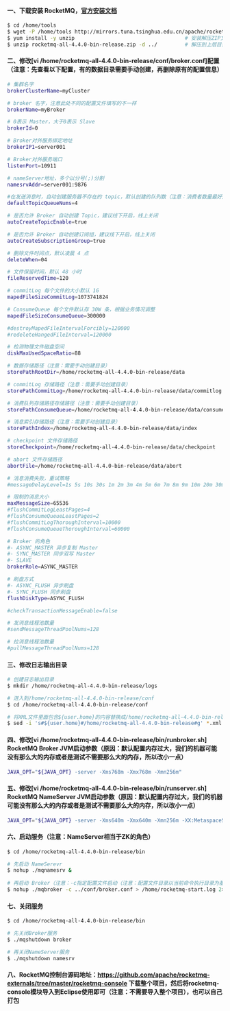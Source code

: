 #### 一、下载安装 RocketMQ，[官方安装文档](http://rocketmq.apache.org/docs/quick-start)
```bash
$ cd /home/tools
$ wget -P /home/tools http://mirrors.tuna.tsinghua.edu.cn/apache/rocketmq/4.4.0/rocketmq-all-4.4.0-bin-release.zip
$ yum install -y unzip                                    # 安装解压ZIP文件工具（如果已经有了，就不用再安装了）
$ unzip rocketmq-all-4.4.0-bin-release.zip -d ../         # 解压到上层目录
```

#### 二、修改[vi /home/rocketmq-all-4.4.0-bin-release/conf/broker.conf]配置（注意：先查看以下配置，有的数据目录需要手动创建，再删除原有的配置信息）
```bash
# 集群名字
brokerClusterName=myCluster   

# broker 名字，注意此处不同的配置文件填写的不一样
brokerName=myBroker

# 0表示 Master，大于0表示 Slave
brokerId=0

# Broker对外服务绑定地址
brokerIP1=server001

# Broker对外服务端口
listenPort=10911

# nameServer地址，多个以分号(;)分割
namesrvAddr=server001:9876

#在发送消息时，自动创建服务器不存在的 topic，默认创建的队列数（注意：消费者数量最好是这个数的倍数，以达到消息最好的负载均衡）
defaultTopicQueueNums=4

# 是否允许 Broker 自动创建 Topic，建议线下开启，线上关闭
autoCreateTopicEnable=true

# 是否允许 Broker 自动创建订阅组，建议线下开启，线上关闭
autoCreateSubscriptionGroup=true

# 删除文件时间点，默认凌晨 4 点
deleteWhen=04

# 文件保留时间，默认 48 小时
fileReservedTime=120

# commitLog 每个文件的大小默认 1G
mapedFileSizeCommitLog=1073741824

# ConsumeQueue 每个文件默认存 30W 条，根据业务情况调整
mapedFileSizeConsumeQueue=300000

#destroyMapedFileIntervalForcibly=120000
#redeleteHangedFileInterval=120000

# 检测物理文件磁盘空间
diskMaxUsedSpaceRatio=88

# 数据存储路径（注意：需要手动创建目录）
storePathRootDir=/home/rocketmq-all-4.4.0-bin-release/data

# commitLog 存储路径（注意：需要手动创建目录）
storePathCommitLog=/home/rocketmq-all-4.4.0-bin-release/data/commitlog

# 消费队列存储路径存储路径（注意：需要手动创建目录）
storePathConsumeQueue=/home/rocketmq-all-4.4.0-bin-release/data/consumequeue

# 消息索引存储路径（注意：需要手动创建目录）
storePathIndex=/home/rocketmq-all-4.4.0-bin-release/data/index

# checkpoint 文件存储路径
storeCheckpoint=/home/rocketmq-all-4.4.0-bin-release/data/checkpoint

# abort 文件存储路径
abortFile=/home/rocketmq-all-4.4.0-bin-release/data/abort

# 消息消费失败，重试策略
#messageDelayLevel=1s 5s 10s 30s 1m 2m 3m 4m 5m 6m 7m 8m 9m 10m 20m 30m 1h 2h

# 限制的消息大小
maxMessageSize=65536
#flushCommitLogLeastPages=4
#flushConsumeQueueLeastPages=2
#flushCommitLogThoroughInterval=10000
#flushConsumeQueueThoroughInterval=60000

# Broker 的角色
#- ASYNC_MASTER 异步复制 Master
#- SYNC_MASTER 同步双写 Master
#- SLAVE
brokerRole=ASYNC_MASTER

# 刷盘方式
#- ASYNC_FLUSH 异步刷盘
#- SYNC_FLUSH 同步刷盘
flushDiskType=ASYNC_FLUSH

#checkTransactionMessageEnable=false

# 发消息线程池数量
#sendMessageThreadPoolNums=128

# 拉消息线程池数量
#pullMessageThreadPoolNums=128
```

#### 三、修改日志输出目录
```bash
# 创建日志输出目录
$ mkdir /home/rocketmq-all-4.4.0-bin-release/logs

# 进入到/home/rocketmq-all-4.4.0-bin-release/conf
$ cd /home/rocketmq-all-4.4.0-bin-release/conf

# 将XML文件里面包含${user.home}的内容替换成/home/rocketmq-all-4.4.0-bin-release
$ sed -i 's#${user.home}#/home/rocketmq-all-4.4.0-bin-release#g' *.xml
```

#### 四、修改[vi /home/rocketmq-all-4.4.0-bin-release/bin/runbroker.sh] RocketMQ Broker JVM启动参数（原因：默认配置内存过大，我们的机器可能没有那么大的内存或者是测试不需要那么大的内存，所以改小一点）
```bash
JAVA_OPT="${JAVA_OPT} -server -Xms768m -Xmx768m -Xmn256m"
```

#### 五、修改[vi /home/rocketmq-all-4.4.0-bin-release/bin/runserver.sh] RocketMQ NameServer JVM启动参数（原因：默认配置内存过大，我们的机器可能没有那么大的内存或者是测试不需要那么大的内存，所以改小一点）
```bash
JAVA_OPT="${JAVA_OPT} -server -Xms640m -Xmx640m -Xmn256m -XX:MetaspaceSize=128m -XX:MaxMetaspaceSize=320m"
```

#### 六、启动服务（注意：NameServer相当于ZK的角色）
```bash
$ cd /home/rocketmq-all-4.4.0-bin-release/bin

# 先启动 NameSerevr
$ nohup ./mqnamesrv &  
             
# 再启动 Broker（注意：-c指定配置文件启动（注意：配置文件目录以当前命令执行目录为基准）；最后将命令启动时的输出信息放到/home/rocketmq-start.log文件）         
$ nohup ./mqbroker -c ../conf/broker.conf > /home/rocketmq-start.log 2>&1 &
```

#### 七、关闭服务
```bash
$ cd /home/rocketmq-all-4.4.0-bin-release/bin

# 先关闭Broker服务
$ ./mqshutdown broker

# 再关闭NameServer服务
$ ./mqshutdown namesrv
```

#### 八、RocketMQ控制台源码地址：https://github.com/apache/rocketmq-externals/tree/master/rocketmq-console 下载整个项目，然后将rocketmq-console模块导入到Eclipse使用即可（注意：不需要导入整个项目），也可以自己打包

